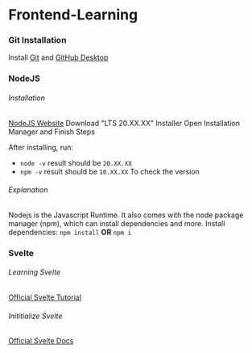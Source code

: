 # Frontend-Learning

### Git Installation

Install [Git](https://git-scm.com/download/) and [GitHub Desktop](https://desktop.github.com/)

### NodeJS

###### Installation

[NodeJS Website](https://nodejs.org/)
Download "LTS 20.XX.XX" Installer
Open Installation Manager and Finish Steps

After installing, run:
- `node -v` result should be `20.XX.XX`
- `npm -v` result should be `10.XX.XX`
To check the version

###### Explanation

Nodejs is the Javascript Runtime. It also comes with the node package manager (npm), which can install dependencies and more.
Install dependencies: `npm install` **OR** `npm i`

### Svelte

###### Learning Svelte

[Official Svelte Tutorial](https://learn.svelte.dev/tutorial/welcome-to-svelte)

###### Inititialize Svelte

[Official Svelte Docs](https://svelte.dev/docs/introduction)
